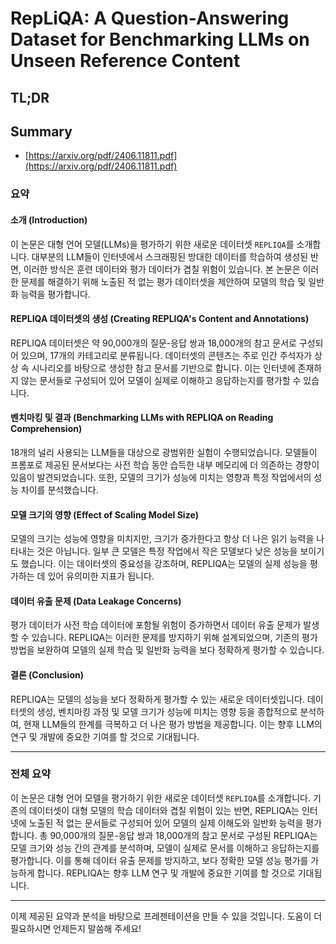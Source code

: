 # RepLiQA: A Question-Answering Dataset for Benchmarking LLMs on Unseen Reference Content
## TL;DR
## Summary
- [https://arxiv.org/pdf/2406.11811.pdf](https://arxiv.org/pdf/2406.11811.pdf)

### 요약

#### 소개 (Introduction)
이 논문은 대형 언어 모델(LLMs)을 평가하기 위한 새로운 데이터셋 `REPLIQA`를 소개합니다. 대부분의 LLM들이 인터넷에서 스크래핑된 방대한 데이터를 학습하여 생성된 반면, 이러한 방식은 훈련 데이터와 평가 데이터가 겹칠 위험이 있습니다. 본 논문은 이러한 문제를 해결하기 위해 노출된 적 없는 평가 데이터셋을 제안하여 모델의 학습 및 일반화 능력을 평가합니다.

#### REPLIQA 데이터셋의 생성 (Creating REPLIQA's Content and Annotations)
REPLIQA 데이터셋은 약 90,000개의 질문-응답 쌍과 18,000개의 참고 문서로 구성되어 있으며, 17개의 카테고리로 분류됩니다. 데이터셋의 콘텐츠는 주로 인간 주석자가 상상 속 시나리오를 바탕으로 생성한 참고 문서를 기반으로 합니다. 이는 인터넷에 존재하지 않는 문서들로 구성되어 있어 모델이 실제로 이해하고 응답하는지를 평가할 수 있습니다.

#### 벤치마킹 및 결과 (Benchmarking LLMs with REPLIQA on Reading Comprehension)
18개의 널리 사용되는 LLM들을 대상으로 광범위한 실험이 수행되었습니다. 모델들이 프롬포로 제공된 문서보다는 사전 학습 동안 습득한 내부 메모리에 더 의존하는 경향이 있음이 발견되었습니다. 또한, 모델의 크기가 성능에 미치는 영향과 특정 작업에서의 성능 차이를 분석했습니다.

#### 모델 크기의 영향 (Effect of Scaling Model Size)
모델의 크기는 성능에 영향을 미치지만, 크기가 증가한다고 항상 더 나은 읽기 능력을 나타내는 것은 아닙니다. 일부 큰 모델은 특정 작업에서 작은 모델보다 낮은 성능을 보이기도 했습니다. 이는 데이터셋의 중요성을 강조하며, REPLIQA는 모델의 실제 성능을 평가하는 데 있어 유의미한 지표가 됩니다.

#### 데이터 유출 문제 (Data Leakage Concerns)
평가 데이터가 사전 학습 데이터에 포함될 위험이 증가하면서 데이터 유출 문제가 발생할 수 있습니다. REPLIQA는 이러한 문제를 방지하기 위해 설계되었으며, 기존의 평가 방법을 보완하여 모델의 실제 학습 및 일반화 능력을 보다 정확하게 평가할 수 있습니다.

#### 결론 (Conclusion)
REPLIQA는 모델의 성능을 보다 정확하게 평가할 수 있는 새로운 데이터셋입니다. 데이터셋의 생성, 벤치마킹 과정 및 모델 크기가 성능에 미치는 영향 등을 종합적으로 분석하여, 현재 LLM들의 한계를 극복하고 더 나은 평가 방법을 제공합니다. 이는 향후 LLM의 연구 및 개발에 중요한 기여를 할 것으로 기대됩니다.

---

### 전체 요약

이 논문은 대형 언어 모델을 평가하기 위한 새로운 데이터셋 `REPLIQA`를 소개합니다. 기존의 데이터셋이 대형 모델의 학습 데이터와 겹칠 위험이 있는 반면, REPLIQA는 인터넷에 노출된 적 없는 문서들로 구성되어 있어 모델의 실제 이해도와 일반화 능력을 평가합니다. 총 90,000개의 질문-응답 쌍과 18,000개의 참고 문서로 구성된 REPLIQA는 모델 크기와 성능 간의 관계를 분석하며, 모델이 실제로 문서를 이해하고 응답하는지를 평가합니다. 이를 통해 데이터 유출 문제를 방지하고, 보다 정확한 모델 성능 평가를 가능하게 합니다. REPLIQA는 향후 LLM 연구 및 개발에 중요한 기여를 할 것으로 기대됩니다.

---

이제 제공된 요약과 분석을 바탕으로 프레젠테이션을 만들 수 있을 것입니다. 도움이 더 필요하시면 언제든지 말씀해 주세요!